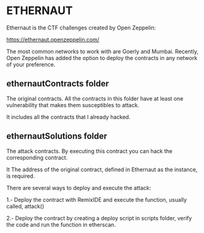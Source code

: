 # ETHERNAUT

Ethernaut is the CTF challenges created by Open Zeppelin:

https://ethernaut.openzeppelin.com/

The most common networks to work with are Goerly and Mumbai. Recently, Open Zeppelin has added the option to deploy the contracts in any network of your preference.

## ethernautContracts folder

The original contracts. All the contracts in this folder have at least one vulnerability that
makes them susceptibles to attack.

It includes all the contracts that I already hacked.

## ethernautSolutions folder

The attack contracts. By executing this contract you can hack the corresponding contract.

It The address of the original contract, defined in Ethernaut as the instance, is required.

There are several ways to deploy and execute the attack:

1.- Deploy the contract with RemixIDE and execute the function, usually called, attack() 

2.- Deploy the contract by creating a deploy script in scripts folder, verify the code and run the function in etherscan.




